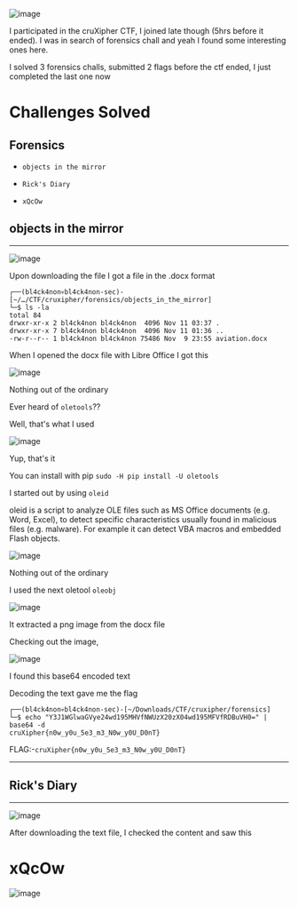 ![image](https://github.com/user-attachments/assets/cf5774df-f410-4aac-ab2d-8545bbf2a296)

I participated in the cruXipher CTF, I joined late though (5hrs before it ended). I was in search of forensics chall and yeah I found some interesting ones here.

I solved 3 forensics challs, submitted 2 flags before the ctf ended, I just completed the last one now

# Challenges Solved

## Forensics
-     objects in the mirror
-     Rick's Diary
-     xQcOw



## objects in the mirror
<hr>

![image](https://github.com/user-attachments/assets/d0d58bc8-81ea-422d-9788-45f2c4fe20de)

Upon downloading the file I got a file in the .docx format

```
┌──(bl4ck4non💀bl4ck4non-sec)-[~/…/CTF/cruxipher/forensics/objects_in_the_mirror]
└─$ ls -la           
total 84
drwxr-xr-x 2 bl4ck4non bl4ck4non  4096 Nov 11 03:37 .
drwxr-xr-x 7 bl4ck4non bl4ck4non  4096 Nov 11 01:36 ..
-rw-r--r-- 1 bl4ck4non bl4ck4non 75486 Nov  9 23:55 aviation.docx
```
When I opened the docx file with Libre Office I got this

![image](https://github.com/user-attachments/assets/66508d87-4113-4c39-8e7d-8021ad71da82)

Nothing out of the ordinary

Ever heard of `oletools`??

Well, that's what I used

![image](https://github.com/user-attachments/assets/c4d48b5f-9d9d-4e53-9efd-04b80d8b9441)

Yup, that's it

You can install with pip `sudo -H pip install -U oletools`

I started out by using `oleid`

oleid is a script to analyze OLE files such as MS Office documents (e.g. Word, Excel), to detect specific characteristics usually found in malicious files (e.g. malware). For example it can detect VBA macros and embedded Flash objects.​

![image](https://github.com/user-attachments/assets/6b2385fe-6f68-4cd8-8e1b-4b703b70dd2d)

Nothing out of the ordinary

I used the next oletool `oleobj`

![image](https://github.com/user-attachments/assets/e4ebaef3-1164-424d-9874-a350358964e9)

It extracted a png image from the docx file

Checking out the image,

![image](https://github.com/user-attachments/assets/a244f37d-633d-497c-8abf-6dff8f7867be)

I found this base64 encoded text

Decoding the text gave me the flag

```
┌──(bl4ck4non💀bl4ck4non-sec)-[~/Downloads/CTF/cruxipher/forensics]
└─$ echo "Y3J1WGlwaGVye24wd195MHVfNWUzX20zX04wd195MFVfRDBuVH0=" | base64 -d
cruXipher{n0w_y0u_5e3_m3_N0w_y0U_D0nT}
```

FLAG:-```cruXipher{n0w_y0u_5e3_m3_N0w_y0U_D0nT}```

---------------------------------------------

## Rick's Diary
<hr>

![image](https://github.com/user-attachments/assets/75edf473-9f51-44e1-93b3-251ea78e5174)

After downloading the text file, I checked the content and saw this













# xQcOw

![image](https://github.com/user-attachments/assets/57fdbe74-0f93-4956-9183-70cd169c2d62)
